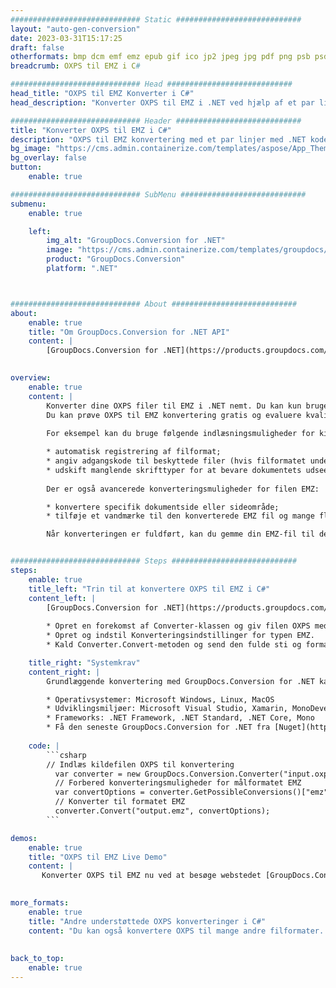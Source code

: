 ```yaml
---
############################# Static ############################
layout: "auto-gen-conversion"
date: 2023-03-31T15:17:25
draft: false
otherformats: bmp dcm emf emz epub gif ico jp2 jpeg jpg pdf png psb psd svg svgz tex tga tif tiff webp wmf wmz xps
breadcrumb: OXPS til EMZ i C#

############################# Head ############################
head_title: "OXPS til EMZ Konverter i C#"
head_description: "Konverter OXPS til EMZ i .NET ved hjælp af et par linjer kode. Brug GroupDocs Document Conversion API til at konvertere over 160 filformater."

############################# Header ############################
title: "Konverter OXPS til EMZ i C#"
description: "OXPS til EMZ konvertering med et par linjer med .NET kode"
bg_image: "https://cms.admin.containerize.com/templates/aspose/App_Themes/V3/images/bg/header1.png"
bg_overlay: false
button:
    enable: true

############################# SubMenu ############################
submenu:
    enable: true

    left:
        img_alt: "GroupDocs.Conversion for .NET"
        image: "https://cms.admin.containerize.com/templates/groupdocs/images/product-logos/90x90-noborder/groupdocs-conversion-net.png"
        product: "GroupDocs.Conversion"
        platform: ".NET"



############################# About ############################
about:
    enable: true
    title: "Om GroupDocs.Conversion for .NET API"
    content: |
        [GroupDocs.Conversion for .NET](https://products.groupdocs.com/conversion/net/) kan bruges til at konvertere Microsoft Word, Excel, PowerPoint, PDF, Visio og andre formater. GroupDocs.Conversion er en selvstændig API, der er velegnet til back-end og interne systemer, hvor høj ydeevne er påkrævet. Det afhænger ikke af nogen software som Microsoft eller Open Office.
    

overview:
    enable: true
    content: |
        Konverter dine OXPS filer til EMZ i .NET nemt. Du kan kun bruge et par C# kodelinjer i enhver platform efter eget valg, såsom - Windows, Linux, macOS.
        Du kan prøve OXPS til EMZ konvertering gratis og evaluere kvaliteten af ​​konverteringsresultaterne. Sammen med simple filkonverteringsscenarier kan du prøve mere avancerede muligheder for at indlæse kilden OXPS fil og for at gemme output EMZ resultat. 
        
        For eksempel kan du bruge følgende indlæsningsmuligheder for kilden OXPS:

        * automatisk registrering af filformat;
        * angiv adgangskode til beskyttede filer (hvis filformatet understøtter det);
        * udskift manglende skrifttyper for at bevare dokumentets udseende.
        
        Der er også avancerede konverteringsmuligheder for filen EMZ:

        * konvertere specifik dokumentside eller sideområde;
        * tilføje et vandmærke til den konverterede EMZ fil og mange flere.

        Når konverteringen er fuldført, kan du gemme din EMZ-fil til den lokale filsti eller ethvert tredjepartslager som FTP, Amazon S3, Google Drive, Dropbox osv. Bemærk venligst - for at konvertere OXPS til {{ TO}} er der ikke behov for yderligere software installeret - som MS Office, Open Office, Adobe Acrobat Reader osv.


############################# Steps ############################
steps:
    enable: true
    title_left: "Trin til at konvertere OXPS til EMZ i C#"
    content_left: |
        [GroupDocs.Conversion for .NET](https://products.groupdocs.com/conversion/net/) gør det nemt for udviklere at konvertere en OXPS fil til EMZ med et par linjer kode.
        
        * Opret en forekomst af Converter-klassen og giv filen OXPS med den fulde sti
        * Opret og indstil Konverteringsindstillinger for typen EMZ.
        * Kald Converter.Convert-metoden og send den fulde sti og format (EMZ) som en parameter

    title_right: "Systemkrav"
    content_right: |
        Grundlæggende konvertering med GroupDocs.Conversion for .NET kan udføres med nogle få enkle trin. Vores API'er understøttes på alle større platforme og operativsystemer. Før du udfører koden nedenfor, skal du sørge for, at du har følgende forudsætninger installeret på dit system.

        * Operativsystemer: Microsoft Windows, Linux, MacOS
        * Udviklingsmiljøer: Microsoft Visual Studio, Xamarin, MonoDevelop
        * Frameworks: .NET Framework, .NET Standard, .NET Core, Mono
        * Få den seneste GroupDocs.Conversion for .NET fra [Nuget](https://www.nuget.org/packages/groupdocs.conversion)
         
    code: |
        ```csharp    
        // Indlæs kildefilen OXPS til konvertering
          var converter = new GroupDocs.Conversion.Converter("input.oxps");
          // Forbered konverteringsmuligheder for målformatet EMZ
          var convertOptions = converter.GetPossibleConversions()["emz"].ConvertOptions;
          // Konverter til formatet EMZ
          converter.Convert("output.emz", convertOptions);
        ```

demos:
    enable: true
    title: "OXPS til EMZ Live Demo"
    content: |
       Konverter OXPS til EMZ nu ved at besøge webstedet [GroupDocs.Conversion App](https://products.groupdocs.app/conversion/family). Online demo har følgende fordele
          

more_formats:
    enable: true
    title: "Andre understøttede OXPS konverteringer i C#"
    content: "Du kan også konvertere OXPS til mange andre filformater. Se venligst listen nedenfor."
       
       
back_to_top:
    enable: true
---
```


